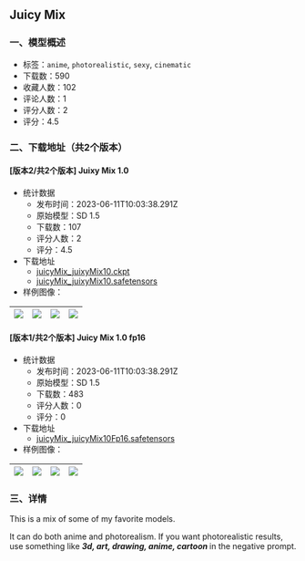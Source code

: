 ## Juicy Mix
### 一、模型概述

- 标签：`anime`, `photorealistic`, `sexy`, `cinematic`
- 下载数：590
- 收藏人数：102
- 评论人数：1
- 评分人数：2
- 评分：4.5

### 二、下载地址（共2个版本）

#### [版本2/共2个版本] Juixy Mix 1.0 

- 统计数据
  - 发布时间：2023-06-11T10:03:38.291Z
  - 原始模型：SD 1.5
  - 下载数：107
  - 评分人数：2
  - 评分：4.5
- 下载地址
  - [juicyMix_juixyMix10.ckpt](https://civitai.com/api/download/models/5804?type=Model&format=PickleTensor&size=full&fp=fp16)
  - [juicyMix_juixyMix10.safetensors](https://civitai.com/api/download/models/5804)
- 样例图像：

| <img src="https://image.civitai.com/xG1nkqKTMzGDvpLrqFT7WA/f4a47320-f9ad-4ecd-f221-3eec72a87200/width=450/48429.jpeg" /> | <img src="https://image.civitai.com/xG1nkqKTMzGDvpLrqFT7WA/750546f3-065f-4fd6-d824-019998dfee00/width=450/48330.jpeg" /> | <img src="https://image.civitai.com/xG1nkqKTMzGDvpLrqFT7WA/671f16ff-a2bd-488b-3208-3d8e4a1e3f00/width=450/48428.jpeg" /> | <img src="https://image.civitai.com/xG1nkqKTMzGDvpLrqFT7WA/90474eea-b2d5-465e-8c83-93e9e615b200/width=450/48427.jpeg" /> |
| ---- | ---- | ---- | ---- |

#### [版本1/共2个版本] Juicy Mix 1.0 fp16

- 统计数据
  - 发布时间：2023-06-11T10:03:38.291Z
  - 原始模型：SD 1.5
  - 下载数：483
  - 评分人数：0
  - 评分：0
- 下载地址
  - [juicyMix_juicyMix10Fp16.safetensors](https://civitai.com/api/download/models/5863)
- 样例图像：

| <img src="https://image.civitai.com/xG1nkqKTMzGDvpLrqFT7WA/9fb3fb7e-2eaf-42ba-ea40-77601b8bc600/width=450/49207.jpeg" /> | <img src="https://image.civitai.com/xG1nkqKTMzGDvpLrqFT7WA/0ffb95f8-e7fd-446f-d1cb-a7abeb898500/width=450/49206.jpeg" /> | <img src="https://image.civitai.com/xG1nkqKTMzGDvpLrqFT7WA/3f051cec-c9ae-4086-fb1f-415ae8a36500/width=450/49205.jpeg" /> | <img src="https://image.civitai.com/xG1nkqKTMzGDvpLrqFT7WA/c1875e88-b180-4cca-3757-47557a995c00/width=450/49204.jpeg" /> |
| ---- | ---- | ---- | ---- |


### 三、详情
<p>This is a mix of some of my favorite models.</p><p></p><p>It can do both anime and photorealism. If you want photorealistic results, use something like <strong><em>3d, art, drawing, anime, cartoon </em></strong>in the negative prompt.</p>